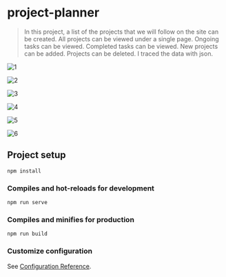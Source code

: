# project-planner

> In this project, a list of the projects that we will follow on the site can be created. All projects can be viewed under a single page. Ongoing tasks can be viewed. Completed tasks can be viewed. New projects can be added. Projects can be deleted. I traced the data with json.

![1](https://user-images.githubusercontent.com/73122633/215034322-9c82168e-b9e8-4368-9365-692d7b2cd827.png)

![2](https://user-images.githubusercontent.com/73122633/215034353-6b288818-fee7-4a22-ae3e-5e8ecd59846b.png)

![3](https://user-images.githubusercontent.com/73122633/215034358-2aab2ebc-00b3-4d8e-99a6-4ede51b8af29.png)

![4](https://user-images.githubusercontent.com/73122633/215034374-3679be9f-d253-47a2-a50a-0195c31252ae.png)

![5](https://user-images.githubusercontent.com/73122633/215034377-da7b1181-9465-415b-a03e-ac1fa010651f.png)

![6](https://user-images.githubusercontent.com/73122633/215034396-6a86990b-344c-483a-8273-3a763eaf727d.png)

## Project setup
```
npm install
```

### Compiles and hot-reloads for development
```
npm run serve
```

### Compiles and minifies for production
```
npm run build
```

### Customize configuration
See [Configuration Reference](https://cli.vuejs.org/config/).
